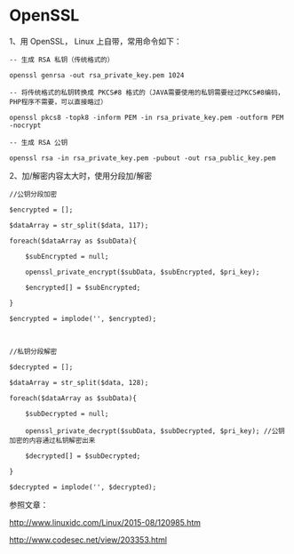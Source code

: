 # OpenSSL 

1、用 OpenSSL， Linux 上自带，常用命令如下：

	-- 生成 RSA 私钥（传统格式的）

	openssl genrsa -out rsa_private_key.pem 1024

	-- 将传统格式的私钥转换成 PKCS#8 格式的（JAVA需要使用的私钥需要经过PKCS#8编码，PHP程序不需要，可以直接略过）

	openssl pkcs8 -topk8 -inform PEM -in rsa_private_key.pem -outform PEM -nocrypt

	-- 生成 RSA 公钥

	openssl rsa -in rsa_private_key.pem -pubout -out rsa_public_key.pem


2、加/解密内容太大时，使用分段加/解密

	//公钥分段加密

	$encrypted = [];

	$dataArray = str_split($data, 117);

	foreach($dataArray as $subData){

		$subEncrypted = null;
		
		openssl_private_encrypt($subData, $subEncrypted, $pri_key);
		
		$encrypted[] = $subEncrypted;
		
	}

	$encrypted = implode('', $encrypted);



	//私钥分段解密

	$decrypted = [];

	$dataArray = str_split($data, 128);

	foreach($dataArray as $subData){

		$subDecrypted = null;
		
		openssl_private_decrypt($subData, $subDecrypted, $pri_key); //公钥加密的内容通过私钥解密出来
		
		$decrypted[] = $subDecrypted;
		
	}

	$decrypted = implode('', $decrypted);


参照文章：

http://www.linuxidc.com/Linux/2015-08/120985.htm

http://www.codesec.net/view/203353.html

